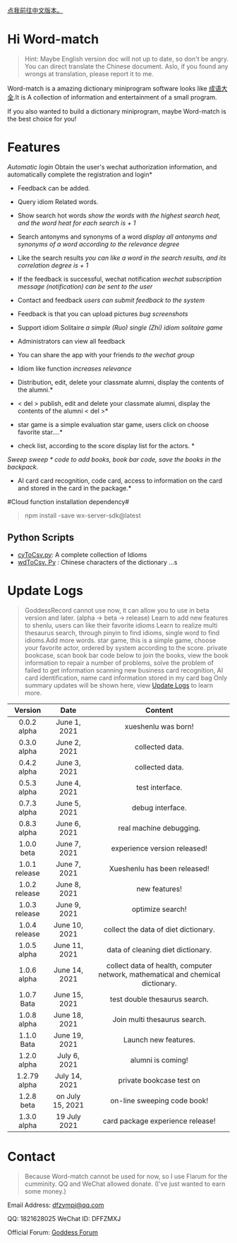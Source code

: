 [点我前往中文版本。](readme.md)

# Hi Word-match #

> Hint: Maybe English version doc will not up to date, so don't be angry. You can direct translate the Chinese document. Aslo, if you found any wrongs at translation, please report it to me.

Word-match is a amazing dictionary miniprogram software looks like [成语大全](https://zz99999.com/cy).It is A collection of information and entertainment of a small program.

If you also wanted to build a dictionary miniprogram, maybe Word-match is the best choice for you!

# Features #

*Automatic login* Obtain the user's wechat authorization information, and automatically complete the registration and login*

* Feedback can be added.

* Query idiom Related words.

* Show search hot words *show the words with the highest search heat, and the word heat for each search is + 1*

* Search antonyms and synonyms of a word *display all antonyms and synonyms of a word according to the relevance degree*

* Like the search results *you can like a word in the search results, and its correlation degree is + 1*

* If the feedback is successful, wechat notification *wechat subscription message (notification) can be sent to the user*

* Contact and feedback *users can submit feedback to the system*

* Feedback is that you can upload pictures *bug screenshots*

* Support idiom Solitaire *a simple (Ruo) single (Zhi) idiom solitaire game*

* Administrators can view all feedback

* You can share the app with your friends *to the wechat group*

* Idiom like function *increases relevance*

* Distribution, edit, delete your classmate alumni, display the contents of the alumni.*

* < del > publish, edit and delete your classmate alumni, display the contents of the alumni < del >*

* star game is a simple evaluation star game, users click on choose favorite star.…*

* check list, according to the score display list for the actors. *

*Sweep sweep * code to add books, book bar code, save the books in the backpack.*

* AI card card recognition, code card, access to information on the card and stored in the card in the package.*


#Cloud function installation dependency#

> npm install -save wx-server-sdk@latest

## Python Scripts
- [cyToCsv.py](./爬虫/cyToCsv.py):  A complete collection of Idioms
- [wdToCsv. Py](./crawler/wdToCsv.Py) : Chinese characters of the dictionary
...s

# Update Logs #

> GoddessRecord cannot use now, it can allow you to use in beta version and later. (alpha -> beta -> release)
> Learn to add new features to shenlu, users can like their favorite idioms
> Learn to realize multi thesaurus search, through pinyin to find idioms, single word to find idioms.Add more words.
> star game, this is a simple game, choose your favorite actor, ordered by system according to the score. 
> private bookcase, scan book bar code below to join the books, view the book information 
> to repair a number of problems, solve the problem of failed to get information scanning 
> new business card recognition, AI card identification, name card information stored in my card bag 
> Only summary updates will be shown here, view [Update Logs](en.logs.md) to learn more.

Version | Date | Content
:---: | :---: | :---:
0.0.2 alpha | June 1, 2021 | xueshenlu was born!
0.3.0 alpha | June 2, 2021 | collected data.
0.4.2 alpha | June 3, 2021 | collected data.
0.5.3 alpha | June 4, 2021 | test interface.
0.7.3 alpha | June 5, 2021 | debug interface.
0.8.3 alpha | June 6, 2021 | real machine debugging.
1.0.0 beta | June 7, 2021 | experience version released!
1.0.1 release | June 7, 2021|Xueshenlu has been released!
1.0.2 release | June 8, 2021 | new features!
1.0.3 release | June 9, 2021 | optimize search!
1.0.4 release | June 10, 2021 | collect the data of diet dictionary.
1.0.5 alpha | June 11, 2021 | data of cleaning diet dictionary.
1.0.6 alpha | June 14, 2021 | collect data of health, computer network, mathematical and chemical dictionary.
1.0.7 Bata | June 15, 2021 | test double thesaurus search.
1.0.8 alpha | June 18, 2021 | Join multi thesaurus search.
1.1.0 Bata | June 19, 2021 | Launch new features.
1.2.0 alpha | July 6, 2021 |alumni is coming!
1.2.79 alpha | July 14, 2021| private bookcase test on 
1.2.8 beta | on July 15, 2021 |on-line sweeping code book!
1.3.0 alpha | 19 July 2021 |card package experience release!


# Contact #

> Because Word-match cannot be used for now, so I use Flarum for the cumminity. QQ and WeChat allowed donate. (I've just wanted to earn some money.)

Email Address: [dfzympj@qq.com](mailto:dfzympj@qq.com)

QQ: 1821628025  WeChat ID: DFFZMXJ

Official Forum: [Goddess Forum](http://thegoddessforum.com)
